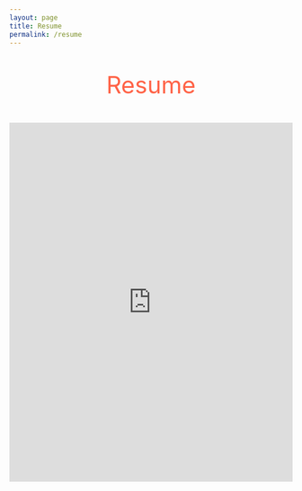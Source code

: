 ```yaml
---
layout: page
title: Resume
permalink: /resume
---
```


<p style="text-align: center; color: #FF6347; font-size: 3em">
    Resume
</p>

<div align="center">
    <iframe frameborder="0" scrolling="no"
      width="100%" height="640"
      src="https://docs.google.com/document/d/1tvibGcON-6AlDMLJ0eIibCe7dlQ-ZcTjp3ub_jL0CmA/preview">
    </iframe>
</div>
